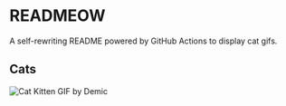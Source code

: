 # READMEOW

A self-rewriting README powered by GitHub Actions to display cat gifs.

## Cats

![Cat Kitten GIF by Demic](https://media2.giphy.com/media/3oriO0OEd9QIDdllqo/200.gif?cid=9acd02da1tbz4cnnrlah2sl238a9dwi3kk1apqsd78md9ctz&ep=v1_gifs_search&rid=200.gif&ct=g)
